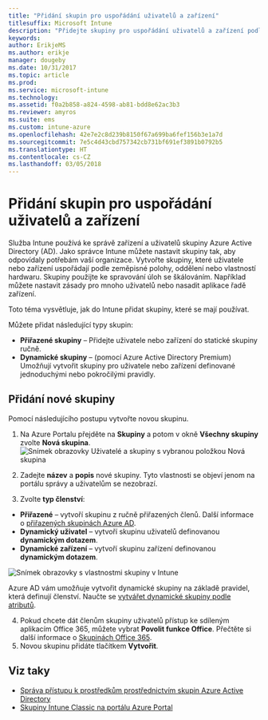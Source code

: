 ```yaml
---
title: "Přidání skupin pro uspořádání uživatelů a zařízení"
titlesuffix: Microsoft Intune
description: "Přidejte skupiny pro uspořádání uživatelů a zařízení podle zeměpisné oblasti, oddělení a hardwarových zvláštností."
keywords: 
author: ErikjeMS
ms.author: erikje
manager: dougeby
ms.date: 10/31/2017
ms.topic: article
ms.prod: 
ms.service: microsoft-intune
ms.technology: 
ms.assetid: f0a2b858-a824-4598-ab81-bdd8e62ac3b3
ms.reviewer: amyros
ms.suite: ems
ms.custom: intune-azure
ms.openlocfilehash: 42e7e2c8d239b8150f67a699ba6fef156b3e1a7d
ms.sourcegitcommit: 7e5c4d43cbd757342cb731bf691ef3891b0792b5
ms.translationtype: HT
ms.contentlocale: cs-CZ
ms.lasthandoff: 03/05/2018
---
```

# <a name="add-groups-to-organize-users-and-devices"></a>Přidání skupin pro uspořádání uživatelů a zařízení
Služba Intune používá ke správě zařízení a uživatelů skupiny Azure Active Directory (AD). Jako správce Intune můžete nastavit skupiny tak, aby odpovídaly potřebám vaší organizace. Vytvořte skupiny, které uživatele nebo zařízení uspořádají podle zeměpisné polohy, oddělení nebo vlastností hardwaru. Skupiny použijte ke spravování úloh se škálováním. Například můžete nastavit zásady pro mnoho uživatelů nebo nasadit aplikace řadě zařízení.

Toto téma vysvětluje, jak do Intune přidat skupiny, které se mají používat.

Můžete přidat následující typy skupin:
- **Přiřazené skupiny** – Přidejte uživatele nebo zařízení do statické skupiny ručně.
- **Dynamické skupiny** – (pomocí Azure Active Directory Premium) Umožňují vytvořit skupiny pro uživatele nebo zařízení definované jednoduchými nebo pokročilými pravidly.

## <a name="add-a-new-group"></a>Přidání nové skupiny

Pomocí následujícího postupu vytvořte novou skupinu.
1. Na Azure Portalu přejděte na **Skupiny** a potom v okně **Všechny skupiny** zvolte **Nová skupina**.
  ![Snímek obrazovky Uživatelé a skupiny s vybranou položkou Nová skupina](./media/groups-add-new.png)
2. Zadejte **název** a **popis** nové skupiny. Tyto vlastnosti se objeví jenom na portálu správy a uživatelům se nezobrazí.

3. Zvolte **typ členství**:
  - **Přiřazené** – vytvoří skupinu z ručně přiřazených členů. Další informace o [přiřazených skupinách Azure AD](https://docs.microsoft.com/azure/active-directory/active-directory-groups-create-azure-portal).
  - **Dynamický uživatel** – vytvoří skupinu uživatelů definovanou **dynamickým dotazem**.
  - **Dynamické zařízení** – vytvoří skupinu zařízení definovanou **dynamickým dotazem**.

  ![Snímek obrazovky s vlastnostmi skupiny v Intune](./media/groups-add-properties.png)

  Azure AD vám umožňuje vytvořit dynamické skupiny na základě pravidel, která definují členství. Naučte se [vytvářet dynamické skupiny podle atributů](https://docs.microsoft.com/azure/active-directory/active-directory-groups-dynamic-membership-azure-portal).

4. Pokud chcete dát členům skupiny uživatelů přístup ke sdíleným aplikacím Office 365, můžete vybrat **Povolit funkce Office**. Přečtěte si další informace o [Skupinách Office 365](https://support.office.com/article/Learn-about-Office-365-groups-b565caa1-5c40-40ef-9915-60fdb2d97fa2).
5. Novou skupinu přidáte tlačítkem **Vytvořit**.

## <a name="see-also"></a>Viz taky
- [Správa přístupu k prostředkům prostřednictvím skupin Azure Active Directory](https://docs.microsoft.com/azure/active-directory/active-directory-manage-groups)
- [Skupiny Intune Classic na portálu Azure Portal](groups-get-started.md)
